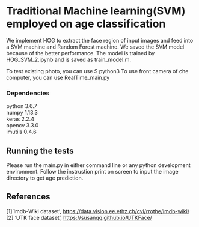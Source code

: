 
# Traditional Machine learning(SVM) employed on age classification
We implement HOG to extract the face region of input images and feed into a SVM machine and Random Forest machine. We saved the SVM model because of the better performance. The model is trained by HOG_SVM_2.ipynb and is saved as train_model.m.

To test existing photo, you can use $ python3 
To use front camera of che computer, you can use RealTime_main.py


### Dependencies
python 3.6.7<br />
numpy 1.13.3<br />
keras 2.2.4<br />
opencv 3.3.0<br />
imutils 0.4.6

## Running the tests

Please run the main.py in either command line or any python development environment. Follow the instrustion print on screen
to input the image directory to get age prediction. 


## References

[1]’Imdb-Wiki dataset’, https://data.vision.ee.ethz.ch/cvl/rrothe/imdb-wiki/<br />
[2] ‘UTK face dataset’, https://susanqq.github.io/UTKFace/<br />
